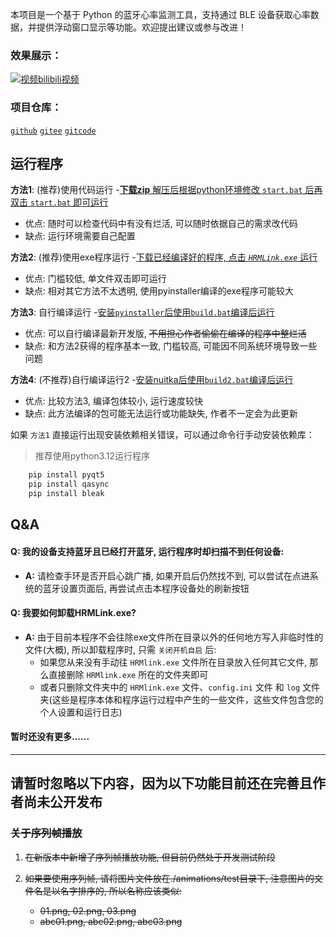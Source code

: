 本项目是一个基于 Python 的蓝牙心率监测工具，支持通过 BLE 设备获取心率数据，并提供浮动窗口显示等功能。欢迎提出建议或参与改进！

### 效果展示：

[![视频](https://i1.hdslb.com/bfs/archive/3b60eb45c7b24938e62cdd3f3bc28e56ff5d8e2c.jpg@308w_174h)bilibili视频](https://www.bilibili.com/video/BV1VsEbzeE1N)

### 项目仓库：

[` github `](https://github.com/lin15266115/HeartRateMonitor)
[` gitee `](https://gitee.com/lin_1526615/HeartRateMonitor)
[` gitcode `](https://gitcode.com/lin15266115/HeartBeat)

## 运行程序

**方法1**: (推荐)使用代码运行 -<u>**下载zip** 解压后根据python环境修改 [`start.bat`](start.bat) 后再双击 [`start.bat`](start.bat) 即可运行</u>
- 优点: 随时可以检查代码中有没有烂活, 可以随时依据自己的需求改代码
- 缺点: 运行环境需要自己配置

**方法2**: (推荐)使用exe程序运行 -<u>下载已经编译好的程序, 点击 *`HRMLink.exe`* 运行</u>
- 优点: 门槛较低, 单文件双击即可运行
- 缺点: 相对其它方法不太透明, 使用pyinstaller编译的exe程序可能较大

**方法3**: 自行编译运行 -<u>安装`pyinstaller`后使用[`build.bat`](build.bat)编译后运行</u> 
- 优点: 可以自行编译最新开发版, ~~不用担心作者偷偷在编译的程序中整烂活~~
- 缺点: 和方法2获得的程序基本一致, 门槛较高, 可能因不同系统环境导致一些问题

**方法4**: (不推荐)自行编译运行2 -<u>安装nuitka后使用[`build2.bat`](build2.bat)编译后运行</u>
- 优点: 比较方法3, 编译包体较小, 运行速度较快
- 缺点: 此方法编译的包可能无法运行或功能缺失, 作者不一定会为此更新

如果 `方法1` 直接运行出现安装依赖相关错误，可以通过命令行手动安装依赖库：

> 推荐使用python3.12运行程序

```python
    pip install pyqt5
    pip install qasync
    pip install bleak
```

## Q&A

#### Q: 我的设备支持蓝牙且已经打开蓝牙, 运行程序时却扫描不到任何设备:

- **A:** 请检查手环是否开启心跳广播, 如果开启后仍然找不到, 可以尝试在点进系统的蓝牙设置页面后, 再尝试点击本程序设备处的刷新按钮

#### Q: 我要如何卸载HRMLink.exe?

- **A:** 由于目前本程序不会往除exe文件所在目录以外的任何地方写入非临时性的文件(大概), 所以卸载程序时, 只需 `关闭开机自启` 后:
  - 如果您从来没有手动往 `HRMlink.exe` 文件所在目录放入任何其它文件, 那么直接删除 `HRMlink.exe` 所在的文件夹即可
  - 或者只删除文件夹中的 `HRMlink.exe` 文件、`config.ini` 文件 和 `log` 文件夹(这些是程序本体和程序运行过程中产生的一些文件，这些文件包含您的个人设置和运行日志)

#### 暂时还没有更多......

---
## 请暂时忽略以下内容，因为以下功能目前还在完善且作者尚未公开发布
### ~~关于序列帧播放~~
1. ~~在新版本中新增了序列帧播放功能, 但目前仍然处于开发测试阶段~~

2. ~~如果要使用序列帧, 请将图片文件放在./animations/test目录下, 注意图片的文件名是以名字排序的, 所以名称应该类似:~~ 
    - ~~01.png, 02.png, 03.png~~
    - ~~abc01.png, abc02.png, abc03.png~~